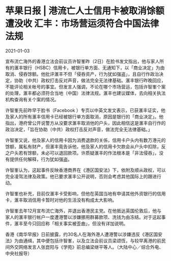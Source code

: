 # 苹果日报 | 港流亡人士信用卡被取消馀额遭没收 汇丰：市场营运须符合中国法律法规

2021-01-03

宣布流亡海外的香港立法会前议员许智峯昨（2日）在脸书发文指出，他与家人所有的滙丰银行（HSBC）信用卡，被银行单方面、无通知下，以「商业决定」为由取消、侵吞馀额。他批评滙丰不但「侵吞资产，行为犹如强盗」，且自行作政治决定，协助（中共）政权打击反对声音，做法完全无法律基础。滙丰银行昨晚回应，不能评论相关帐号的事宜。但发言人强调，不论在哪个市场营运，包括许智峯个案的处理，滙丰都必须符合当地（中国）法律法规。滙丰也建议媒体，去向相关执法机构查询有关个案的情况。

许智峯先前昨早于脸书（Facebook ）专页以中英文发文表示，已获滙丰证实，他及家人的所有滙丰信用卡已经被银行单方面取消，原因是银行的「商业决定」。他指出，港府曾公开说警方从没要求滙丰取消他的户头，因此相信这是滙丰自行作的政治决定，「旨在协助（中共）政权打击反对声音，做法完全无法律基础。」

许智峯又说，他及家人的信用卡因为消费退款的关係，信用卡户头内有数万港元的馀额，属私有财产，但滙丰竟告诉他，他及家人的信用卡欠款会从户头中扣除，反之户头若有馀额，未必可以退回款项。许质疑滙丰的作法根本是「非法侵吞」，没有提供任何解释，行为犹如强盗。

许智峯认为，这起事件反映香港商界在《港区国安法》下，依附及顺从政权，可以完全凌驾法律及政策。他已要求滙丰公开说明，否则会考虑其他国际上的跟进行动。

许智峯也补充，目前仅滙丰卡受影响，但他在英国当地有申请其他外资银行的信用卡，滙丰取消信用卡暂时对他的生活没有构成太大影响。

许智峯去年12月宣布流亡海外，并退出香港民主党。在他抵达英国伦敦后，他与家人的滙丰银行帐户一度遭港警以涉嫌挪用群募款项、洗钱为由冻结。对于这起事件，滙丰至今只回应称「相关事实被歪曲」，但没有详加说明。

香港《南华早报》日前披露，约30名人在海外港人遭港警以涉嫌违反《港区国安法》为由通缉，其中便包括许智峯，以及立法会前议员梁颂恆，与较早离港的前民间外交网络发言人张崑阳与《学苑》前总编梁继平等人。（大陆中心／综合外电、中央社报导）

